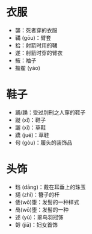 # 衣服
* 襲：死者穿的衣服
* 鞲 (gōu)：臂套
* 拾：射箭时用的鞲
* 遂：射箭时穿的臂衣
* 掖：袖子
* 揄翟 (yáo)
# 鞋子
* 踊/踴：受过刖刑之人穿的鞋子
* 蹝 (xǐ)：鞋子
* 躧 (xǐ)：草鞋
* 蹻 (jué)：草鞋
* 句 (gòu)：履头的装饰品
# 头饰
* 珰 (dāng)：戴在耳垂上的珠玉
* 擿 (zhì)：簪子的杆
* 倭(wǒ)堕：发髻的一种样式
* 咼(wō)堕：发髻的一种
* 述 (yù)：翠鸟羽冠饰
* 哿 (jiā)：妇女首饰

